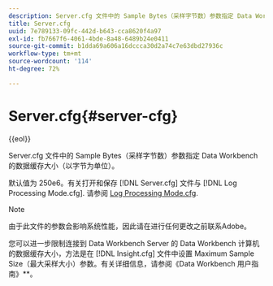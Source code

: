 ```yaml
---
description: Server.cfg 文件中的 Sample Bytes（采样字节数）参数指定 Data Workbench 的数据缓存大小（以字节为单位）。
title: Server.cfg
uuid: 7e789133-09fc-442d-b643-cca8620f4a97
exl-id: fb7667f6-4061-4bde-8a48-6489b24e0411
source-git-commit: b1dda69a606a16dccca30d2a74c7e63dbd27936c
workflow-type: tm+mt
source-wordcount: '114'
ht-degree: 72%

---
```


# Server.cfg{#server-cfg}

{{eol}}

Server.cfg 文件中的 Sample Bytes（采样字节数）参数指定 Data Workbench 的数据缓存大小（以字节为单位）。

默认值为 250e6。有关打开和保存 [!DNL Server.cfg] 文件与 [!DNL Log Processing Mode.cfg]. 请参阅 [Log Processing Mode.cfg](../../../home/c-dataset-const-proc/c-add-config-files/t-log-proc-mode.md#task-e530907cb34f488182afe625e6d9e44a).

>[!NOTE]
>
>由于此文件的参数会影响系统性能，因此请在进行任何更改之前联系Adobe。

您可以进一步限制连接到 Data Workbench Server 的 Data Workbench 计算机的数据缓存大小，方法是在 [!DNL Insight.cfg] 文件中设置 Maximum Sample Size（最大采样大小）参数。有关详细信息，请参阅《Data Workbench 用户指南》**。
